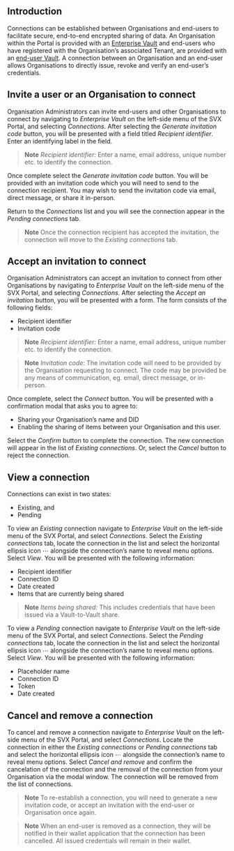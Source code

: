 ## Introduction

Connections can be established between Organisations and end-users to facilitate secure, end-to-end encrypted sharing of data. An Organisation within the Portal is provided with an [Enterprise Vault](docs/platform/vault/enterprise-vault.md) and end-users who have registered with the Organisation’s associated Tenant, are provided with an [end-user Vault](docs/platform/vault/overview.md). A connection between an Organisation and an end-user allows Organisations to directly issue, revoke and verify an end-user’s credentials.

## Invite a user or an Organisation to connect

Organisation Administrators can invite end-users and other Organisations to connect by navigating to _Enterprise Vault_ on the left-side menu of the SVX Portal, and selecting _Connections_. After selecting the _Generate invitation code_ button, you will be presented with a field titled _Recipient identifier_. Enter an identifying label in the field.

> **Note**
> _Recipient identifier:_ Enter a name, email address, unique number etc. to identify the connection.

Once complete select the _Generate invitation code_ button. You will be provided with an invitation code which you will need to send to the connection recipient. You may wish to send the invitation code via email, direct message, or share it in-person.

Return to the _Connections_ list and you will see the connection appear in the _Pending connections_ tab.

> **Note**
> Once the connection recipient has accepted the invitation, the connection will move to the _Existing connections_ tab.

## Accept an invitation to connect

Organisation Administrators can accept an invitation to connect from other Organisations by navigating to _Enterprise Vault_ on the left-side menu of the SVX Portal, and selecting _Connections_. After selecting the _Accept an invitation_ button, you will be presented with a form. The form consists of the following fields:
* Recipient identifier
* Invitation code

> **Note**
> _Recipient identifier:_ Enter a name, email address, unique number etc. to identify the connection.

> **Note**
> _Invitation code:_ The invitation code will need to be provided by the Organisation requesting to connect. The code may be provided be any means of communication, eg. email, direct message, or in-person.

Once complete, select the _Connect_ button. You will be presented with a confirmation modal that asks you to agree to:
* Sharing your Organisation’s name and DID
* Enabling the sharing of items between your Organisation and this user.

Select the _Confirm_ button to complete the connection. The new connection will appear in the list of _Existing connections_. Or, select the _Cancel_ button to reject the connection.

## View a connection

Connections can exist in two states:

* Existing, and
* Pending

To view an _Existing_ connection navigate to _Enterprise Vault_ on the left-side menu of the SVX Portal, and select _Connections_. Select the _Existing connections_ tab, locate the connection in the list and select the horizontal ellipsis icon ⋯ alongside the connection’s name to reveal menu options. Select _View_. You will be presented with the following information:
* Recipient identifier
* Connection ID
* Date created
* Items that are currently being shared

> **Note**
> _Items being shared:_ This includes credentials that have been issued via a Vault-to-Vault share.

To view a _Pending_ connection navigate to _Enterprise Vault_ on the left-side menu of the SVX Portal, and select _Connections_. Select the _Pending connections_ tab, locate the connection in the list and select the horizontal ellipsis icon ⋯ alongside the connection’s name to reveal menu options. Select _View_. You will be presented with the following information:
* Placeholder name
* Connection ID
* Token
* Date created

## Cancel and remove a connection

To cancel and remove a connection navigate to _Enterprise Vault_ on the left-side menu of the SVX Portal, and select _Connections_. Locate the connection in either the _Existing connections_ or _Pending connections_ tab and select the horizontal ellipsis icon ⋯ alongside the connection’s name to reveal menu options. Select _Cancel and remove_ and confirm the cancelation of the connection and the removal of the connection from your Organisation via the modal window. The connection will be removed from the list of connections.

> **Note**
> To re-establish a connection, you will need to generate a new invitation code, or accept an invitation with the end-user or Organisation once again.

> **Note**
> When an end-user is removed as a connection, they will be notified in their wallet application that the connection has been cancelled. All issued credentials will remain in their wallet.
> 
